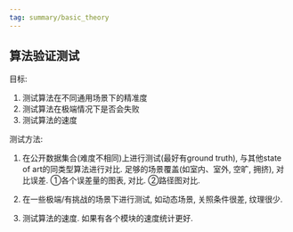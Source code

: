 ```yaml
---
tag: summary/basic_theory
---
```

## 算法验证测试
目标:
1. 测试算法在不同通用场景下的精准度
2. 测试算法在极端情况下是否会失败
3. 测试算法的速度

测试方法:
1. 在公开数据集合(难度不相同)上进行测试(最好有ground truth), 与其他state of art的同类型算法进行对比. 足够的场景覆盖(如室内、室外, 空旷, 拥挤), 对比误差.
①各个误差量的图表, 对比.
②路径图对比.

2. 在一些极端/有挑战的场景下进行测试, 如动态场景, 关照条件很差, 纹理很少.

3. 测试算法的速度. 如果有各个模块的速度统计更好.